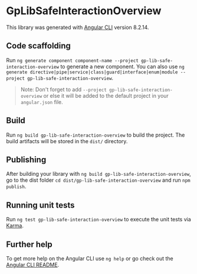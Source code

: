# GpLibSafeInteractionOverview

This library was generated with [Angular CLI](https://github.com/angular/angular-cli) version 8.2.14.

## Code scaffolding

Run `ng generate component component-name --project gp-lib-safe-interaction-overview` to generate a new component. You can also use `ng generate directive|pipe|service|class|guard|interface|enum|module --project gp-lib-safe-interaction-overview`.
> Note: Don't forget to add `--project gp-lib-safe-interaction-overview` or else it will be added to the default project in your `angular.json` file. 

## Build

Run `ng build gp-lib-safe-interaction-overview` to build the project. The build artifacts will be stored in the `dist/` directory.

## Publishing

After building your library with `ng build gp-lib-safe-interaction-overview`, go to the dist folder `cd dist/gp-lib-safe-interaction-overview` and run `npm publish`.

## Running unit tests

Run `ng test gp-lib-safe-interaction-overview` to execute the unit tests via [Karma](https://karma-runner.github.io).

## Further help

To get more help on the Angular CLI use `ng help` or go check out the [Angular CLI README](https://github.com/angular/angular-cli/blob/master/README.md).
